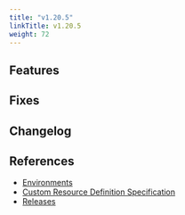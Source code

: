 ```yaml
---
title: "v1.20.5"
linkTitle: v1.20.5
weight: 72
---
```


## Features

## Fixes

## Changelog


## References

- [Environments](/environments/)
- [Custom Resource Definition Specification](https://doc.crds.dev/github.com/fission/fission)
- [Releases](https://github.com/fission/fission/releases)